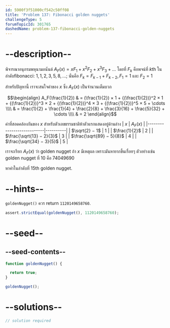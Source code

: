 ```yaml
---
id: 5900f3f51000cf542c50ff08
title: 'Problem 137: Fibonacci golden nuggets'
challengeType: 5
forumTopicId: 301765
dashedName: problem-137-fibonacci-golden-nuggets
---
```


# --description--

พิจารณาอนุกรมพหุนามอนันต์ $A_{F}(x) = xF_1 + x^2F_2 + x^3F_3 + \ldots$ โดยที่ $F_k$ คือพจน์ที่ $k$th ในลำดับfibonacci: $1, 1, 2, 3, 5, 8, \ldots$; นั่นคือ $F_k = F_{k − 1} + F_{k − 2}, F_1 ​​= 1$ และ $F_2 = 1$

สำหรับปัญหานี้ เราจะสนใจค่าของ $x$ ซึ่ง $A_{F}(x)$ เป็นจำนวนเต็มบวก

$$\begin{align}
A_F(\frac{1}{2}) & = (\frac{1}{2}) × 1 + {(\frac{1}{2})}^2 × 1 + {(\frac{1}{2})}^3 × 2 + {(\frac{1}{2})}^4 × 3 + {(\frac{1}{2})}^5 × 5 + \cdots \\\\
                 & = \frac{1}{2} + \frac{1}{4} + \frac{2}{8} + \frac{3}{16} + \frac{5}{32} + \cdots \\\\
                 & = 2
\end{align}$$

ค่าที่สอดคล้องกันของ $x$ สำหรับตัวเลขธรรมชาติห้าตัวแรกแสดงอยู่ด้านล่าง
| $x$                       | $A_F(x)$ |
|---------------------------|----------|
| $\sqrt{2} − 1$            | $1$      |
| $\frac{1}{2}$             | $2$      |
| $\frac{\sqrt{13} − 2}{3}$ | $3$      |
| $\frac{\sqrt{89} − 5}{8}$ | $4$      |
| $\frac{\sqrt{34} − 3}{5}$ | $5$      |

เราจะเรียก $A_F(x)$ ว่า golden nugget ถ้า $x$ มีเหตุผล เพราะมันหายากขึ้นเรื่อยๆ ตัวอย่างเช่น golden nugget ที่ 10 คือ 74049690

หาค่าในลำดับที่ 15th golden nugget.

# --hints--

`goldenNugget()` ควร return `1120149658760`.

```js
assert.strictEqual(goldenNugget(), 1120149658760);
```

# --seed--

## --seed-contents--

```js
function goldenNugget() {

  return true;
}

goldenNugget();
```

# --solutions--

```js
// solution required
```
